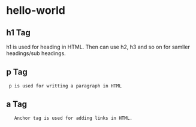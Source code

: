 # hello-world
## h1 Tag
  
   h1 is used for heading in HTML. Then can use h2, h3 and so on for samller headings/sub headings.
## p Tag 
     p is used for writting a paragraph in HTML
## a Tag
       Anchor tag is used for adding links in HTML.
       
